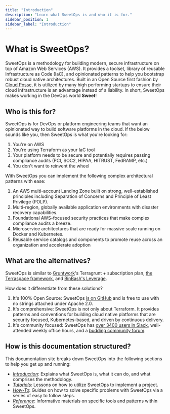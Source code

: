 ```yaml
---
title: "Introduction"
description: "Learn what SweetOps is and who it is for."
sidebar_position: 1
sidebar_label: "Introduction"
---
```


# What is SweetOps?

SweetOps is a methodology for building modern, secure infrastructure on top of Amazon Web Services (AWS). It provides a toolset, library of reusable Infrastructure as Code (IaC), and opinionated patterns to help you bootstrap robust cloud native architectures. Built in an Open Source first fashion by [Cloud Posse](https://cloudposse.com/), it is utilized by many high performing startups to ensure their cloud infrastructure is an advantage instead of a liability. In short, SweetOps makes working in the DevOps world **Sweet**!

## Who is this for?

SweetOps is for DevOps or platform engineering teams that want an opinionated way to build software platforms in the cloud. If the below sounds like you, then SweetOps is what you're looking for:

1. You're on AWS
1. You're using Terraform as your IaC tool
1. Your platform needs to be secure and potentially requires passing compliance audits (PCI, SOC2, HIPAA, HITRUST, FedRAMP, etc.)
1. You don't want to reinvent the wheel

With SweetOps you can implement the following complex architectural patterns with ease:

1. An AWS multi-account Landing Zone built on strong, well-established principles including Separation of Concerns and Principle of Least Privilege (POLP).
1. Multi-region, globally available application environments with disaster recovery capabilities.
1. Foundational AWS-focused security practices that make complex compliance audits a breeze.
1. Microservice architectures that are ready for massive scale running on Docker and Kubernetes.
1. Reusable service catalogs and components to promote reuse across an organization and accelerate adoption

## What are the alternatives?

SweetOps is similar to [Gruntwork](https://gruntwork.io/)'s Terragrunt + subscription plan, [the Terraspace framework](https://terraspace.cloud/), and [BinBash's Leverage](https://leverage.binbash.com.ar/).

How does it differentiate from these solutions?

1. It's 100% Open Source: SweetOps [is on GitHub](https://github.com/cloudposse) and is free to use with no strings attached under Apache 2.0.
1. It's comprehensive: SweetOps is not only about Terraform. It provides patterns and conventions for building cloud native platforms that are security focused, Kubernetes-based, and driven by continuous delivery.
1. It's community focused: SweetOps has [over 3400 users in Slack](https://sweetops.com/slack/), well-attended weekly office hours, and a [budding community forum](https://ask.sweetops.com/).


## How is this documentation structured?

This documentation site breaks down SweetOps into the following sections to help you get up and running:

- *[Introduction](/category/fundamentals)*: Explains what SweetOps is, what it can do, and what comprises the methodology.
- *[Tutorials](/category/tutorials)*: Lessons on how to utilize SweetOps to implement a project.
- *[How-To](/category/how-to)*: Guides on how to solve specific problems with SweetOps via a series of easy to follow steps.
- *[Reference](/category/reference)*: Informative materials on specific tools and patterns within SweetOps.
